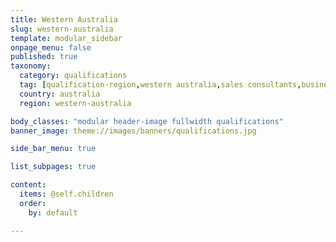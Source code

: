 ```yaml
---
title: Western Australia
slug: western-australia
template: modular_sidebar
onpage_menu: false
published: true
taxonomy:
  category: qualifications
  tag: [qualification-region,western australia,sales consultants,business owners,sales,qualification,property managers,property management]
  country: australia
  region: western-australia

body_classes: "modular header-image fullwidth qualifications"
banner_image: theme://images/banners/qualifications.jpg

side_bar_menu: true

list_subpages: true

content:
  items: @self.children
  order:
    by: default

---
```

